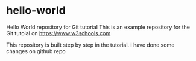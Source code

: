 # hello-world
Hello World repository for Git tutorial
This is an example repository for the Git tutoial on https://www.w3schools.com

This repository is built step by step in the tutorial.
i have done some changes on github repo
